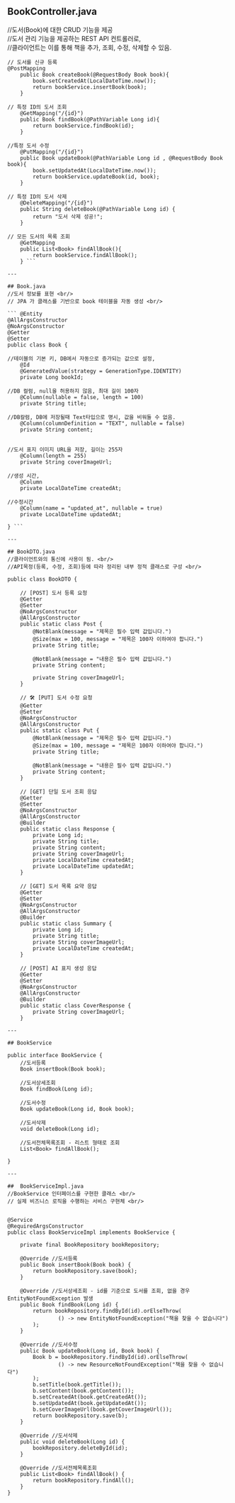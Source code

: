 ## BookController.java

//도서(Book)에 대한 CRUD 기능을 제공 <br/>
//도서 관리 기능을 제공하는 REST API 컨트롤러로, <br/>
//클라이언트는 이를 통해 책을 추가, 조회, 수정, 삭제할 수 있음.<br/>

``` 
// 도서를 신규 등록  
@PostMapping
    public Book createBook(@RequestBody Book book){
        book.setCreatedAt(LocalDateTime.now());
        return bookService.insertBook(book);
    }

// 특정 ID의 도서 조회
    @GetMapping("/{id}")
    public Book findBook(@PathVariable Long id){
        return bookService.findBook(id);
    }

//특정 도서 수정
    @PutMapping("/{id}")
    public Book updateBook(@PathVariable Long id , @RequestBody Book book){
        book.setUpdatedAt(LocalDateTime.now());
        return bookService.updateBook(id, book);
    }

// 특정 ID의 도서 삭제
    @DeleteMapping("/{id}")
    public String deleteBook(@PathVariable Long id) {
        return "도서 삭제 성공!";
    }

// 모든 도서의 목록 조회
    @GetMapping
    public List<Book> findAllBook(){
        return bookService.findAllBook();
    } ```

---

## Book.java
//도서 정보를 표현 <br/>
// JPA 가 클래스를 기반으로 book 테이블을 자동 생성 <br/>

``` @Entity
@AllArgsConstructor
@NoArgsConstructor
@Getter
@Setter
public class Book {

//테이블의 기본 키, DB에서 자동으로 증가되는 값으로 설정,
    @Id
    @GeneratedValue(strategy = GenerationType.IDENTITY)
    private Long bookId;

//DB 컬럼, null을 허용하지 않음, 최대 길이 100자
    @Column(nullable = false, length = 100)
    private String title;

//DB칼럼, DB에 저장될때 Text타입으로 명시, 값을 비워둘 수 없음.
    @Column(columnDefinition = "TEXT", nullable = false)
    private String content;


//도서 표지 이미지 URL을 저장, 길이는 255자
    @Column(length = 255)
    private String coverImageUrl;

//생성 시간,
    @Column
    private LocalDateTime createdAt;

//수정시간
    @Column(name = "updated_at", nullable = true)
    private LocalDateTime updatedAt;

} ```

---

## BookDTO.java
//클라이언트와의 통신에 사용이 됨. <br/>
//API목정(등록, 수정, 조회)등에 따라 정리된 내부 정적 클래스로 구성 <br/>

public class BookDTO {

    // [POST] 도서 등록 요청 
    @Getter
    @Setter
    @NoArgsConstructor
    @AllArgsConstructor
    public static class Post {
        @NotBlank(message = "제목은 필수 입력 값입니다.")
        @Size(max = 100, message = "제목은 100자 이하여야 합니다.")
        private String title;

        @NotBlank(message = "내용은 필수 입력 값입니다.")
        private String content;

        private String coverImageUrl;
    }

    // 🛠 [PUT] 도서 수정 요청
    @Getter
    @Setter
    @NoArgsConstructor
    @AllArgsConstructor
    public static class Put {
        @NotBlank(message = "제목은 필수 입력 값입니다.")
        @Size(max = 100, message = "제목은 100자 이하여야 합니다.")
        private String title;

        @NotBlank(message = "내용은 필수 입력 값입니다.")
        private String content;
    }

    // [GET] 단일 도서 조회 응답
    @Getter
    @Setter
    @NoArgsConstructor
    @AllArgsConstructor
    @Builder
    public static class Response {
        private Long id;
        private String title;
        private String content;
        private String coverImageUrl;
        private LocalDateTime createdAt;
        private LocalDateTime updatedAt;
    }

    // [GET] 도서 목록 요약 응답
    @Getter
    @Setter
    @NoArgsConstructor
    @AllArgsConstructor
    @Builder
    public static class Summary {
        private Long id;
        private String title;
        private String coverImageUrl;
        private LocalDateTime createdAt;
    }

    // [POST] AI 표지 생성 응답
    @Getter
    @Setter
    @NoArgsConstructor
    @AllArgsConstructor
    @Builder
    public static class CoverResponse {
        private String coverImageUrl;
    }

---

## BookService

public interface BookService {
    //도서등록
    Book insertBook(Book book);

    //도서상세조회
    Book findBook(Long id);

    //도서수정
    Book updateBook(Long id, Book book);

    //도서삭제
    void deleteBook(Long id);

    //도서전체목록조회 - 리스트 형태로 조회
    List<Book> findAllBook();

}

---

##  BookServiceImpl.java
//BookService 인터페이스를 구현한 클래스 <br/>
// 실제 비즈니스 로직을 수행하는 서비스 구현체 <br/>


@Service
@RequiredArgsConstructor
public class BookServiceImpl implements BookService {

    private final BookRepository bookRepository;

    @Override //도서등록 
    public Book insertBook(Book book) {
        return bookRepository.save(book);
    }

    @Override //도서상세조회 - id를 기준으로 도서를 조회, 없을 경우 EntityNotFoundException 발생
    public Book findBook(Long id) {
        return bookRepository.findById(id).orElseThrow(
                () -> new EntityNotFoundException("책을 찾을 수 없습니다")
        );
    }

    @Override //도서수정 
    public Book updateBook(Long id, Book book) {
        Book b = bookRepository.findById(id).orElseThrow(
                () -> new ResourceNotFoundException("책을 찾을 수 없습니다")
        );
        b.setTitle(book.getTitle());
        b.setContent(book.getContent());
        b.setCreatedAt(book.getCreatedAt());
        b.setUpdatedAt(book.getUpdatedAt());
        b.setCoverImageUrl(book.getCoverImageUrl());
        return bookRepository.save(b);
    }

    @Override //도서삭제
    public void deleteBook(Long id) {
        bookRepository.deleteById(id);
    }

    @Override //도서전체목록조회
    public List<Book> findAllBook() {
        return bookRepository.findAll();
    }
}

